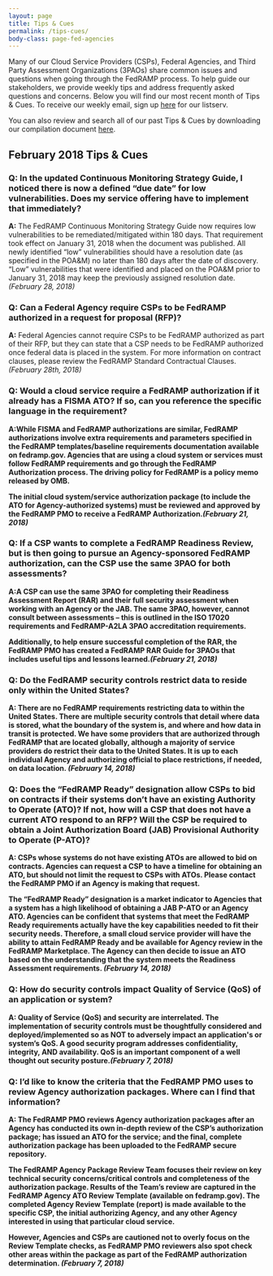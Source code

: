 ```yaml
---
layout: page
title: Tips & Cues
permalink: /tips-cues/
body-class: page-fed-agencies
---
```


Many of our Cloud Service Providers (CSPs), Federal Agencies, and Third Party Assessment Organizations (3PAOs) share common issues and questions when going through the FedRAMP process. To help guide our stakeholders, we provide weekly tips and address frequently asked questions and concerns. Below you will find our most recent month of Tips & Cues. To receive our weekly email, sign up [here](https://public.govdelivery.com/accounts/USGSA/subscriber/new?qsp=USGSA_2224) for our listserv. 

You can also review and search all of our past Tips & Cues by downloading our compilation document <a href="{{site.baseurl}}/assets/resources/documents/FedRAMP_Tips_and_Cues.pdf">here</a>.

<h2>February 2018 Tips & Cues</h2>
<div class="q1">
<h3>Q: In the updated Continuous Monitoring Strategy Guide, I noticed there is now a defined “due date” for low vulnerabilities. Does my service offering have to implement that immediately?</h3>

<p><strong>A:</strong> The FedRAMP Continuous Monitoring Strategy Guide now requires low vulnerabilities to be remediated/mitigated within 180 days. That requirement took effect on January 31, 2018 when the document was published. All newly identified “low” vulnerabilities should have a resolution date (as specified in the POA&M) no later than 180 days after the date of discovery. “Low” vulnerabilities that were identified and placed on the POA&M prior to January 31, 2018 may keep the previously assigned resolution date. <em>(February 28, 2018) </em>
</p>
</div>

<div class="q2">
<h3>Q: Can a Federal Agency require CSPs to be FedRAMP authorized in a request for proposal (RFP)?
</h3>

<p><strong>A:</strong> Federal Agencies cannot require CSPs to be FedRAMP authorized as part of their RFP, but they can state that a CSP needs to be FedRAMP authorized once federal data is placed in the system. For more information on contract clauses, please review the FedRAMP Standard Contractual Clauses.<em>(February 28th, 2018)</em> 
</p>
</div>

<div class="q2">
<h3>Q: Would a cloud service require a FedRAMP authorization if it already has a FISMA ATO? If so, can you reference the specific language in the requirement?
</h3>

<p><strong>A:While FISMA and FedRAMP authorizations are similar, FedRAMP authorizations involve extra requirements and parameters specified in the FedRAMP templates/baseline requirements documentation available on fedramp.gov. Agencies that are using a cloud system or services must follow FedRAMP requirements and go through the FedRAMP Authorization process. The driving policy for FedRAMP is a policy memo released by OMB.
  
The initial cloud system/service authorization package (to include the ATO for Agency-authorized systems) must be reviewed and approved by the FedRAMP PMO to receive a FedRAMP Authorization.<em>(February 21, 2018)</em> 
</p>
</div>

<div class="q2">
<h3>Q: If a CSP wants to complete a FedRAMP Readiness Review, but is then going to pursue an Agency-sponsored FedRAMP authorization, can the CSP use the same 3PAO for both assessments?
</h3>

<p><strong>A:A CSP can use the same 3PAO for completing their Readiness Assessment Report (RAR) and their full security assessment when working with an Agency or the JAB. The same 3PAO, however, cannot consult between assessments – this is outlined in the ISO 17020 requirements and FedRAMP-A2LA 3PAO accreditation requirements.
  
Additionally, to help ensure successful completion of the RAR, the FedRAMP PMO has created a FedRAMP RAR Guide for 3PAOs that includes useful tips and lessons learned.<em>(February 21, 2018)</em> 
</p>
</div>

<div class="q3">

<h3>Q: Do the FedRAMP security controls restrict data to reside only within the United States?</h3>

<p><strong>A:</strong> There are no FedRAMP requirements restricting data to within the United States. There are multiple security controls that detail where data is stored, what the boundary of the system is, and where and how data in transit is protected. We have some providers that are authorized through FedRAMP that are located globally, although a majority of service providers do restrict their data to the United States. It is up to each individual Agency and authorizing official to place restrictions, if needed, on data location. <em>(February 14, 2018) </em>
</p>
</div>

<div class="q5">

<h3>Q: Does the “FedRAMP Ready” designation allow CSPs to bid on contracts if their systems don’t have an existing Authority to Operate (ATO)? If not, how will a CSP that does not have a current ATO respond to an RFP? Will the CSP be required to obtain a Joint Authorization Board (JAB) Provisional Authority to Operate (P-ATO)?</h3>

<p><strong>A:</strong> CSPs whose systems do not have existing ATOs are allowed to bid on contracts. Agencies can request a CSP to have a timeline for obtaining an ATO, but should not limit the request to CSPs with ATOs. Please contact the FedRAMP PMO if an Agency is making that request.
  
The “FedRAMP Ready” designation is a market indicator to Agencies that a system has a high likelihood of obtaining a JAB P-ATO or an Agency ATO. Agencies can be confident that systems that meet the FedRAMP Ready requirements actually have the key capabilities needed to fit their security needs. Therefore, a small cloud service provider will have the ability to attain FedRAMP Ready and be available for Agency review in the FedRAMP Marketplace. The Agency can then decide to issue an ATO based on the understanding that the system meets the Readiness Assessment requirements. <em>(February 14, 2018)</em> </p>
</div>

<div class="q5">

<h3>Q: How do security controls impact Quality of Service (QoS) of an application or system?</h3>

<p><strong>A:</strong> Quality of Service (QoS) and security are interrelated. The implementation of security controls must be thoughtfully considered and deployed/implemented so as NOT to adversely impact an application's or system’s QoS. A good security program addresses confidentiality, integrity, AND availability. QoS is an important component of a well thought out security posture.<em>(February 7, 2018)</em> </p>
</div>

<div class="q5">

<h3>Q: I’d like to know the criteria that the FedRAMP PMO uses to review Agency authorization packages. Where can I find that information?</h3>

<p><strong>A:</strong> The FedRAMP PMO reviews Agency authorization packages after an Agency has conducted its own in-depth review of the CSP’s authorization package; has issued an ATO for the service; and the final, complete authorization package has been uploaded to the FedRAMP secure repository.
  
The FedRAMP Agency Package Review Team focuses their review on key technical security concerns/critical controls and completeness of the authorization package. Results of the Team’s review are captured in the FedRAMP Agency ATO Review Template (available on fedramp.gov). The completed Agency Review Template (report) is made available to the specific CSP, the initial authorizing Agency, and any other Agency interested in using that particular cloud service.

However, Agencies and CSPs are cautioned not to overly focus on the Review Template checks, as FedRAMP PMO reviewers also spot­ check other areas within the package as part of the FedRAMP authorization determination.
<em>(February 7, 2018)</em> </p>
</div>
